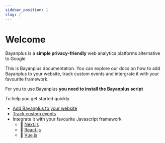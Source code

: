 ```yaml
---
sidebar_position: 1
slug: /
---
```


# Welcome

Bayanplus is a **simple privacy-friendly** web analytics platforms alternative to Google

This is Bayanplus documentation. You can explore our docs on how to add Bayanplus to your website, track custom events and intergrate it with your favourite framework.

For you to use Bayanplus **you need to install the Bayanplus script**

To help you get started quickly

- [Add Bayanplus to your website](tutorial-basics/_category_.json) 
- [Track custom events](tutorial-basics/_category_.json)
- Integrate it with your favourite Javascript framework 
  - 🖤 [Next.js](tutorial-basics/_category_.json) 
  - 💙 [React.js](tutorial-basics/_category_.json) 
  - 💚 [Vue.js](tutorial-basics/_category_.json) 

